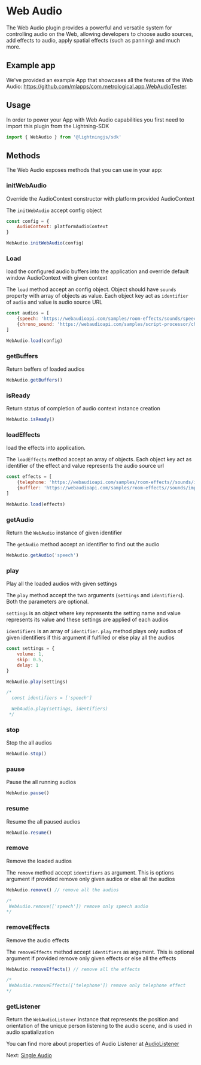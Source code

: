 # Web Audio

The Web Audio plugin provides a powerful and versatile system for controlling audio on the Web, allowing developers to choose audio sources, add effects to audio, apply spatial effects (such as panning) and much more.

## Example app

We've provided an example App that showcases all the features of the Web Audio: https://github.com/mlapps/com.metrological.app.WebAudioTester.

## Usage

In order to power your App with Web Audio capabilities you first need to import this plugin from the Lightning-SDK

```js
import { WebAudio } from '@lightningjs/sdk'

```

## Methods

The Web Audio exposes methods that you can use in your app:

### initWebAudio

Override the AudioContext constructor with platform provided AudioContext

The `initWebAudio` accept config object

```js
const config = {
    AudioContext: platformAudioContext
}

WebAudio.initWebAudio(config)
```

### Load

load the configured audio buffers into the application and override default window AudioContext with given context

The `load` method accept an config object.
Object should have `sounds` property with array of objects as value.
Each object key act as `identifier` of `audio` and value is audio source URL


```js
const audios = [
    {speech: 'https://webaudioapi.com/samples/room-effects/sounds/speech.mp3'},
    {chrono_sound: 'https://webaudioapi.com/samples/script-processor/chrono.mp3'}
]

WebAudio.load(config)
```
### getBuffers

Return beffers of loaded audios

```js
WebAudio.getBuffers()
```

### isReady

Return status of completion of audio context instance creation

```js
WebAudio.isReady()
```

### loadEffects

load the effects into application.

The `loadEffects` method accept an array of objects. Each object key act as identifier of the effect and value represents the audio source url

```js
const effects = [
    {telephone: 'https://webaudioapi.com/samples/room-effects//sounds/impulse-response/telephone.wav' },
    {muffler: 'https://webaudioapi.com/samples/room-effects//sounds/impulse-response/muffler.wav' },
]

WebAudio.load(effects)
```

### getAudio

Return the `WebAudio` instance of given identifier

The `getAudio` method accept an identifier
to find out the audio

```js
WebAudio.getAudio('speech')
```

### play

Play all the loaded audios with given settings

The `play` method accept the two arguments
(`settings` and `identifiers`). Both the parameters are optional.

`settings` is an object where key represents the setting name and value represents its value and these settings are applied of each audios

`identifiers` is an array of `identifier`.
`play` method plays only audios of given identifiers if this argument if fulfilled or else play all the audios

```js
const settings = {
    volume: 1,
    skip: 0.5,
    delay: 1
}

WebAudio.play(settings)

/*
  const identifiers = ['speech']

  WebAudio.play(settings, identifiers)
 */
```

### stop

Stop the all audios

```js
WebAudio.stop()
```

### pause

Pause the all running audios

```js
WebAudio.pause()
```

### resume

Resume the all paused audios

```js
WebAudio.resume()
```

### remove

Remove the loaded audios

The `remove` method accept `identifiers` as argument. This is options argument if provided remove only given audios or else all the audios

```js
WebAudio.remove() // remove all the audios

/*
 WebAudio.remove(['speech']) remove only speech audio
*/
```

### removeEffects

Remove the audio effects

The `removeEffects` method accept `identifiers` as argument. This is optional argument if provided remove only given effects or else all the effects

```js
WebAudio.removeEffects() // remove all the effects

/*
 WebAudio.removeEffects(['telephone']) remove only telephone effect
*/
```

### getListener

Return the `WebAudioListener` instance that
represents the position and orientation of the unique person listening to the audio scene, and is used in audio spatialization

You can find more about properties of Audio Listener at [AudioListener](https://developer.mozilla.org/en-US/docs/Web/API/AudioListener#properties)

Next:
[Single Audio](singleAudio.md)
